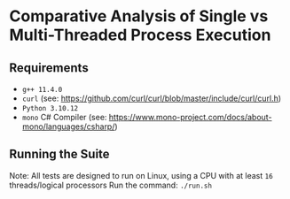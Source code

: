 # Comparative Analysis of Single vs Multi-Threaded Process Execution

## Requirements

- `g++ 11.4.0`
- `curl` (see: https://github.com/curl/curl/blob/master/include/curl/curl.h)
- `Python 3.10.12`
- `mono` C# Compiler (see: https://www.mono-project.com/docs/about-mono/languages/csharp/)

## Running the Suite

Note: All tests are designed to run on Linux, using a CPU with at least `16` threads/logical processors
Run the command: `./run.sh`

